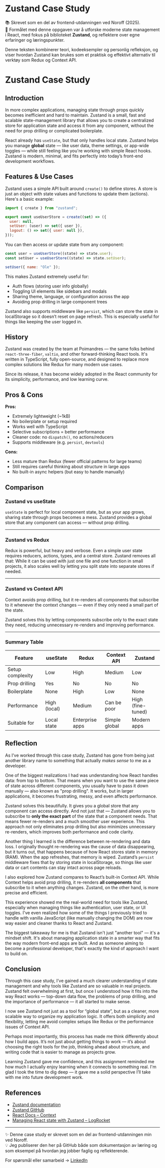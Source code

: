 # Zustand Case Study

📚 Skrevet som en del av frontend-utdanningen ved Noroff (2025).  
🎯 Formålet med denne oppgaven var å utforske moderne state management i React, med fokus på biblioteket **Zustand**, og reflektere over egne erfaringer og læringspunkter.

Denne teksten kombinerer teori, kodeeksempler og personlig refleksjon, og viser hvordan Zustand kan brukes som et praktisk og effektivt alternativ til verktøy som Redux og Context API.


# Zustand Case Study

## Introduction

In more complex applications, managing state through props quickly becomes inefficient and hard to maintain. Zustand is a small, fast and scalable state-management library that allows you to create a centralized store for application state and access it from any component, without the need for prop drilling or complicated boilerplate.

React already has `useState`, but that only handles local state. Zustand helps you manage **global** state — like user data, theme settings, or app-wide toggles — while still feeling like you're working with simple React hooks. Zustand is modern, minimal, and fits perfectly into today’s front-end development workflows.

## Features & Use Cases

Zustand uses a simple API built around `create()` to define stores. A store is just an object with state values and functions to update them (actions). Here's a basic example:

```js
import { create } from "zustand";

export const useUserStore = create((set) => ({
  user: null,
  setUser: (user) => set({ user }),
  logout: () => set({ user: null }),
}));
```

You can then access or update state from any component:

```js
const user = useUserStore((state) => state.user);
const setUser = useUserStore((state) => state.setUser);

setUser({ name: "Ole" });
```

This makes Zustand extremely useful for:

- Auth flows (storing user info globally)
- Toggling UI elements like sidebars and modals
- Sharing theme, language, or configuration across the app
- Avoiding prop drilling in large component trees

Zustand also supports middleware like `persist`, which can store the state in localStorage so it doesn’t reset on page refresh. This is especially useful for things like keeping the user logged in.

## History

Zustand was created by the team at Poimandres — the same folks behind `react-three-fiber`, `valtio`, and other forward-thinking React tools. It's written in TypeScript, fully open-source, and designed to replace more complex solutions like Redux for many modern use cases.

Since its release, it has become widely adopted in the React community for its simplicity, performance, and low learning curve.

## Pros & Cons

**Pros:**

- Extremely lightweight (~1kB)
- No boilerplate or setup required
- Works well with TypeScript
- Selective subscriptions = better performance
- Cleaner code: no `dispatch()`, no actions/reducers
- Supports middleware (e.g. `persist`, `devtools`)

**Cons:**

- Less mature than Redux (fewer official patterns for large teams)
- Still requires careful thinking about structure in large apps
- No built-in async helpers (but easy to handle manually)

## Comparison

### Zustand vs useState

`useState` is perfect for local component state, but as your app grows, sharing state through props becomes a mess. Zustand provides a global store that any component can access — without prop drilling.

---

### Zustand vs Redux

Redux is powerful, but heavy and verbose. Even a simple user state requires reducers, actions, types, and a central store. Zustand removes all that: While it can be used with just one file and one function in small projects, it also scales well by letting you split state into separate stores if needed.

---

### Zustand vs Context API

Context avoids prop drilling, but it re-renders all components that subscribe to it whenever the context changes — even if they only need a small part of the state.

Zustand solves this by letting components subscribe only to the exact state they need, reducing unnecessary re-renders and improving performance.

---

### Summary Table

| Feature          | useState     | Redux           | Context API   | Zustand           |
| ---------------- | ------------ | --------------- | ------------- | ----------------- |
| Setup complexity | Low          | High            | Medium        | Low               |
| Prop drilling    | Yes          | No              | No            | No                |
| Boilerplate      | None         | High            | Low           | None              |
| Performance      | High (local) | Medium          | Can be poor   | High (fine-tuned) |
| Suitable for     | Local state  | Enterprise apps | Simple global | Modern apps       |

## Reflection

As I’ve worked through this case study, Zustand has gone from being just another library name to something that actually _makes sense_ to me as a developer.

One of the biggest realizations I had was understanding how React handles data: from top to bottom. That means when you want to use the same piece of state across different components, you usually have to pass it down manually — also known as "prop drilling". It works, but in larger applications, it becomes frustrating, messy, and even affects performance.

Zustand solves this beautifully. It gives you a global store that any component can access directly. And not just that — Zustand allows you to subscribe to **only the exact part** of the state that a component needs. That means fewer re-renders and a much smoother user experience. This approach not only eliminates prop drilling but also minimizes unnecessary re-renders, which improves both performance and code clarity.

Another thing I learned is the difference between re-rendering and data loss. I originally thought re-rendering was the cause of data disappearing, but it turns out, that happens because of how React stores state in memory (RAM). When the app refreshes, that memory is wiped. Zustand’s `persist` middleware fixes that by storing state in localStorage, so things like user data or cart contents can stay intact across page reloads.

I also explored how Zustand compares to React’s built-in Context API. While Context helps avoid prop drilling, it re-renders **all components** that subscribe to it when anything changes. Zustand, on the other hand, is more precise and efficient.

This experience showed me the real-world need for tools like Zustand, especially when managing things like authentication, user state, or UI toggles. I've even realized how some of the things I previously tried to handle with vanilla JavaScript (like manually changing the DOM) are now way easier and cleaner thanks to React and Zustand.

The biggest takeaway for me is that Zustand isn't just "another tool" — it's a mindset shift. It's about managing application state in a smarter way that fits the way modern front-end apps are built. And as someone aiming to become a professional developer, that's exactly the kind of approach I want to build on.

## Conclusion

Through this case study, I’ve gained a much clearer understanding of state management and why tools like Zustand are so valuable in real projects. Zustand felt overwhelming at first, but once I understood how it fits into the way React works — top-down data flow, the problems of prop drilling, and the importance of performance — it all started to make sense.

I now see Zustand not just as a tool for “global state”, but as a cleaner, more scalable way to organize my application logic. It offers both simplicity and flexibility, letting me avoid complex setups like Redux or the performance issues of Context API.

Perhaps most importantly, this process has made me think differently about how I build apps. It’s not just about getting things to work — it’s about choosing the right tools for the job, thinking ahead about structure, and writing code that is easier to manage as projects grow.

Learning Zustand gave me confidence, and this assignment reminded me how much I actually enjoy learning when it connects to something real. I'm glad I took the time to dig deep — it gave me a solid perspective I’ll take with me into future development work.

## References

- [Zustand documentation](https://docs.pmnd.rs/zustand)
- [Zustand GitHub](https://github.com/pmndrs/zustand)
- [React Docs – Context](https://react.dev/learn/passing-data-deeply-with-context)
- [Managing React state with Zustand – LogRocket](https://blog.logrocket.com/managing-react-state-zustand/#zustand-better-redux)

---

✨ Denne case study er skrevet som en del av frontend-utdanningen min ved Noroff.  
💡 Jeg publiserer den her på GitHub både som dokumentasjon av læring og som eksempel på hvordan jeg jobber faglig og reflekterende.  

For spørsmål eller samarbeid → [LinkedIn](https://www.linkedin.com/in/patrick-r%C3%B8the-850048351/)

